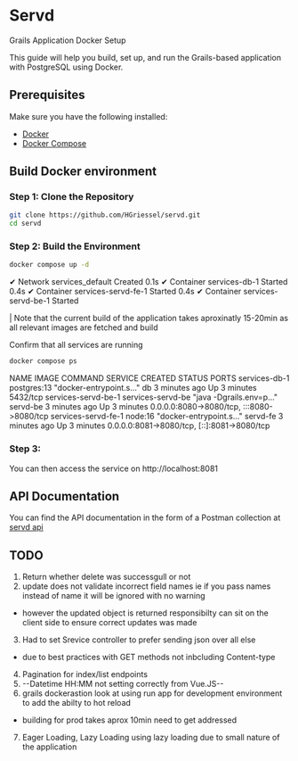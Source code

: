 # Servd

Grails Application Docker Setup

This guide will help you build, set up, and run the Grails-based application with PostgreSQL using Docker.

## Prerequisites

Make sure you have the following installed:

- [Docker](https://docs.docker.com/get-docker/)
- [Docker Compose](https://docs.docker.com/compose/install/)

## Build Docker environment

### Step 1: Clone the Repository

```bash
git clone https://github.com/HGriessel/servd.git
cd servd

```

### Step 2: Build the Environment

```bash
docker compose up -d
```


 ✔ Network services_default       Created                                                                                                                                                                         0.1s
 ✔ Container services-db-1        Started                                                                                                                                                                         0.4s
 ✔ Container services-servd-fe-1  Started                                                                                                                                                                         0.4s
 ✔ Container services-servd-be-1  Started

| Note that the current build of the application takes aproxinatly 15-20min as all relevant images are fetched and build

Confirm that all services are running

```bash
docker compose ps
```

NAME                  IMAGE               COMMAND                  SERVICE    CREATED         STATUS         PORTS
services-db-1         postgres:13         "docker-entrypoint.s…"   db         3 minutes ago   Up 3 minutes   5432/tcp
services-servd-be-1   services-servd-be   "java -Dgrails.env=p…"   servd-be   3 minutes ago   Up 3 minutes   0.0.0.0:8080->8080/tcp, :::8080->8080/tcp
services-servd-fe-1   node:16             "docker-entrypoint.s…"   servd-fe   3 minutes ago   Up 3 minutes   0.0.0.0:8081->8080/tcp, [::]:8081->8080/tcp


### Step 3:

You can then access the service on http://localhost:8081


## API Documentation 

You can find the API documentation in the form of a Postman collection at [servd api]()


## TODO 

1. Return whether delete was successgull or not
2. update does not validate incorrect field names ie if you pass names instead of name it will be ignored with no warning
  - however the updated object is returned responsibilty can sit on the client side to ensure correct updates was made
3. Had to set Srevice controller to prefer sending json over all else
  - due to best practices with GET methods not inbcluding Content-type
4. Pagination for index/list endpoints
5. --Datetime HH:MM not setting correctly from Vue.JS--
6. grails dockerastion look at using run app for development environment to add the abilty to hot reload 
  - building for prod takes aprox 10min need to get addressed
7. Eager Loading, Lazy Loading using lazy loading due to small nature of the application




